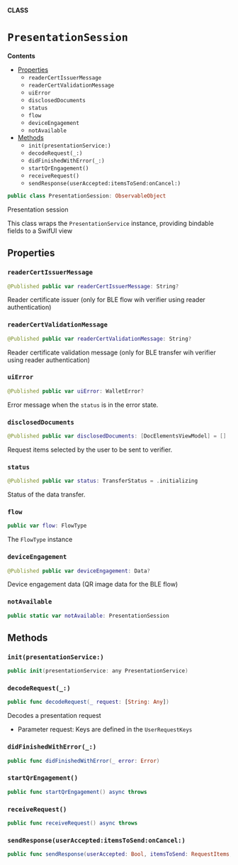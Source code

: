 **CLASS**

# `PresentationSession`

**Contents**

- [Properties](#properties)
  - `readerCertIssuerMessage`
  - `readerCertValidationMessage`
  - `uiError`
  - `disclosedDocuments`
  - `status`
  - `flow`
  - `deviceEngagement`
  - `notAvailable`
- [Methods](#methods)
  - `init(presentationService:)`
  - `decodeRequest(_:)`
  - `didFinishedWithError(_:)`
  - `startQrEngagement()`
  - `receiveRequest()`
  - `sendResponse(userAccepted:itemsToSend:onCancel:)`

```swift
public class PresentationSession: ObservableObject
```

Presentation session

This class wraps the ``PresentationService`` instance, providing bindable fields to a SwifUI view

## Properties
### `readerCertIssuerMessage`

```swift
@Published public var readerCertIssuerMessage: String?
```

Reader certificate issuer (only for BLE flow wih verifier using reader authentication)

### `readerCertValidationMessage`

```swift
@Published public var readerCertValidationMessage: String?
```

Reader certificate validation message (only for BLE transfer wih verifier using reader authentication)

### `uiError`

```swift
@Published public var uiError: WalletError?
```

Error message when the ``status`` is in the error state.

### `disclosedDocuments`

```swift
@Published public var disclosedDocuments: [DocElementsViewModel] = []
```

Request items selected by the user to be sent to verifier.

### `status`

```swift
@Published public var status: TransferStatus = .initializing
```

Status of the data transfer.

### `flow`

```swift
public var flow: FlowType
```

The ``FlowType`` instance

### `deviceEngagement`

```swift
@Published public var deviceEngagement: Data?
```

Device engagement data (QR image data for the BLE flow)

### `notAvailable`

```swift
public static var notAvailable: PresentationSession
```

## Methods
### `init(presentationService:)`

```swift
public init(presentationService: any PresentationService)
```

### `decodeRequest(_:)`

```swift
public func decodeRequest(_ request: [String: Any])
```

Decodes a presentation request
- Parameter request: Keys are defined in the ``UserRequestKeys``

### `didFinishedWithError(_:)`

```swift
public func didFinishedWithError(_ error: Error)
```

### `startQrEngagement()`

```swift
public func startQrEngagement() async throws
```

### `receiveRequest()`

```swift
public func receiveRequest() async throws
```

### `sendResponse(userAccepted:itemsToSend:onCancel:)`

```swift
public func sendResponse(userAccepted: Bool, itemsToSend: RequestItems, onCancel: (() -> Void)?) async throws
```

